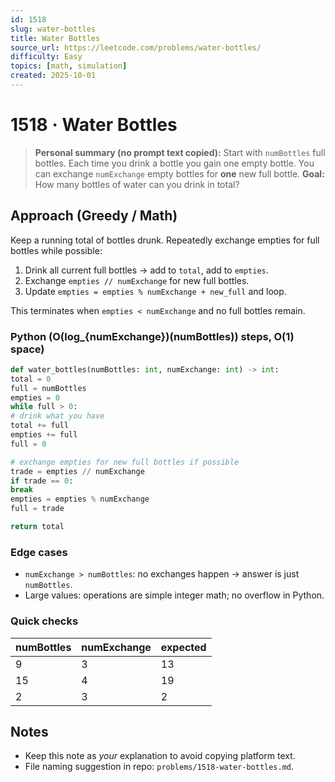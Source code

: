 ```yaml
---
id: 1518
slug: water-bottles
title: Water Bottles
source_url: https://leetcode.com/problems/water-bottles/
difficulty: Easy
topics: [math, simulation]
created: 2025-10-01
---
```


# 1518 · Water Bottles

> **Personal summary (no prompt text copied):**
> Start with `numBottles` full bottles. Each time you drink a bottle you gain one empty bottle.
> You can exchange `numExchange` empty bottles for **one** new full bottle.
> **Goal:** How many bottles of water can you drink in total?

## Approach (Greedy / Math)
Keep a running total of bottles drunk. Repeatedly exchange empties for full bottles while possible:
1. Drink all current full bottles → add to `total`, add to `empties`.
2. Exchange `empties // numExchange` for new full bottles.
3. Update `empties = empties % numExchange + new_full` and loop.

This terminates when `empties < numExchange` and no full bottles remain.

### Python (O(log_{numExchange})(numBottles)) steps, O(1) space)
```python
def water_bottles(numBottles: int, numExchange: int) -> int:
total = 0
full = numBottles
empties = 0
while full > 0:
# drink what you have
total += full
empties += full
full = 0

# exchange empties for new full bottles if possible
trade = empties // numExchange
if trade == 0:
break
empties = empties % numExchange
full = trade

return total
```

### Edge cases
- `numExchange > numBottles`: no exchanges happen → answer is just `numBottles`.
- Large values: operations are simple integer math; no overflow in Python.

### Quick checks
| numBottles | numExchange | expected |
|------------|-------------|----------|
| 9 | 3 | 13 |
| 15 | 4 | 19 |
| 2 | 3 | 2 |

## Notes
- Keep this note as *your* explanation to avoid copying platform text.
- File naming suggestion in repo: `problems/1518-water-bottles.md`.

